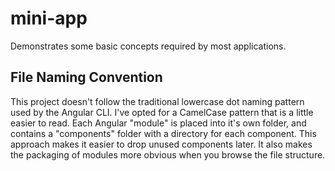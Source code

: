 # mini-app
Demonstrates some basic concepts required by most applications.

## File Naming Convention

This project doesn't follow the traditional lowercase dot naming pattern used by the Angular CLI. 
I've opted for a CamelCase pattern that is a little easier to read. Each Angular "module" is placed 
into it's own folder, and contains a "components" folder with a directory for each component. This 
approach makes it easier to drop unused components later. It also makes the packaging of modules 
more obvious when you browse the file structure.
